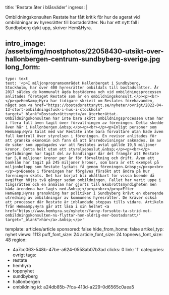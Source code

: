 title: 'Restate åter i blåsväder'
ingress: |
  <p>Ombildningskonsulten Restate har fått kritik för hur de agerat vid ombildningar av hyresrätter till bostadsrätter. Nu har ett nytt fall i Sundbyberg dykt upp, skriver Hem&Hyra.
  </p>
  
intro_image: /assets/img/mostphotos/22058430-utsikt-over-hallonbergen-centrum-sundbyberg-sverige.jpg
long_form:
  -
    type: text
    text: '<p>I miljonprogramsområdet Hallonberget i Sundbyberg, Stockholm, har över 400 hyresrätter ombildats till bostadsrätter. År 2017 såldes de kommunalt ägda bostäderna och vid ombildningsprocessen anlitades företaget Restate som är en ombildningskonsult.</p><p><br></p><p>Hem&amp;Hyra har tidigare skrivit om Restates förehavanden, något som <a href="https://bostadsrattsnytt.se/nyheter/ovrigt/2022-04-13-stort-ombildningsfusk-i-hus-i-stockholm" target="_blank">Bostadsrättsnytt</a> återberättat. Ombildningskonsulten har inte bara skött ombildningsprocessen utan har i flera fall även tagit över förvaltningen av föreningen. Detta skedde även här i Hallonbergen.&nbsp;</p><p><br></p><p>Enligt personer som Hem&amp;Hyra talat med var Restate inte bara förvaltare utan hade även full kontroll över styrelsen i föreningen. En revisor anlitades för att granska ekonomin och fann då att årsredovisningar saknades. En av de saker som uppdagades var att Restates avtal gällde 19,5 miljoner kronor. Detta helt utan ett styrelsebeslut.&nbsp;</p><p><br></p><p>Tidningen har tagit del av handlingar där det framgår att Restate tar 5,8 miljoner kronor per år för förvaltning och drift. Även ett banklån har tagit på 245 miljoner kronor, som bara är ett exempel på miljonbelopp som Restate lyckats få genom föreningen.&nbsp;</p><p><br></p><p>Boende i föreningen har förgäves försökt att ändra på hur föreningen sköts. Det har börjat bli ohållbart för vissa boende då avgiften höjts två gånger sedan ombildningen. Fallet har varit uppe i tingsrätten och en anmälan har gjorts till Ekobrottsmyndigheten men båda ärendena har lagts ned.&nbsp;</p><p><br></p><p>Efter Hem&amp;Hyras granskning har politiker i Sundbyberg krävt en oberoende utredning av ombildningar av kommunens hyresrätter. De kräver också att processer där Restate är inblandade stoppas tills vidare. Artikeln från Hem&amp;Hyra går att läsa i sin helhet <a href="https://www.hemhyra.se/nyheter/fanny-forsokte-ta-strid-mot-ombildningskonsulten-nu-flyttar-hon-aldrig-mer-bostadsratt/" target="_blank">här</a>.&nbsp;</p>'
template: articles/article
sponsored: false
hide_from_home: false
artikel_typ: nyhet
views: 1113
puff_font_size: 24
article_font_size: 24
topnews_font_size: 48
region:
  - 4a7cc063-548b-47be-a624-0558ab07b3ad
clicks: 0
link: '1'
categories: ovrigt
tags:
  - restate
  - hemhyra
  - toppnyhet
  - sundbyberg
  - hallonbergen
  - ombildning
id: a24db85b-7fca-413d-a229-0d6565c0aea5
